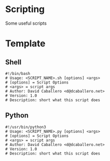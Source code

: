# Scripting
Some useful scripts

# Template

## Shell 
```
#!/bin/bash
# Usage: <SCRIPT_NAME>.sh [options] <args>
# [options] = Script Options
# <args> = script args
# Author: David Caballero <d@dcaballero.net>
# Version: 1.0
# Description: short what this script does
```

## Python

```
#!/usr/bin/python3
# Usage: <SCRIPT_NAME>.py [options] <args>
# [options] = Script Options
# <args> = script args
# Author: David Caballero <d@dcaballero.net>
# Version: 1.0
# Description: short what this script does
```
